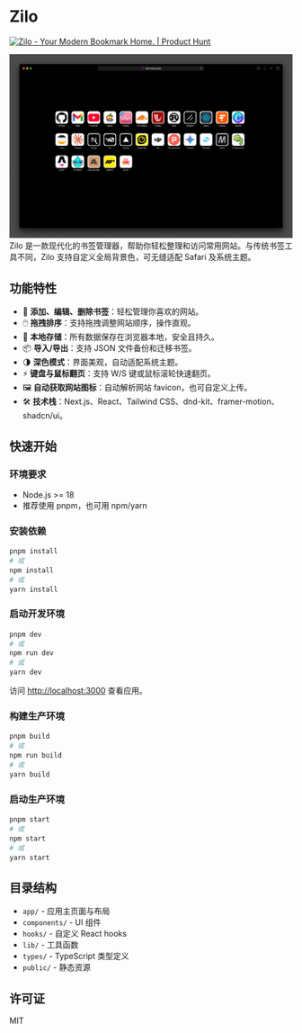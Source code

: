 # Zilo

<a href="https://www.producthunt.com/products/zilo?embed=true&utm_source=badge-featured&utm_medium=badge&utm_source=badge-zilo" target="_blank"><img src="https://api.producthunt.com/widgets/embed-image/v1/featured.svg?post_id=994650&theme=light&t=1752943415049" alt="Zilo - Your&#0032;Modern&#0032;Bookmark&#0032;Home&#0046; | Product Hunt" style="width: 250px; height: 54px;" width="250" height="54" /></a>

<img src="/public/preview.png">
Zilo 是一款现代化的书签管理器，帮助你轻松整理和访问常用网站。与传统书签工具不同，Zilo 支持自定义全局背景色，可无缝适配 Safari 及系统主题。

## 功能特性

- 🚀 **添加、编辑、删除书签**：轻松管理你喜欢的网站。
- 🖱️ **拖拽排序**：支持拖拽调整网站顺序，操作直观。
- 💾 **本地存储**：所有数据保存在浏览器本地，安全且持久。
- 📦 **导入/导出**：支持 JSON 文件备份和迁移书签。
- 🌗 **深色模式**：界面美观，自动适配系统主题。
- ⚡ **键盘与鼠标翻页**：支持 W/S 键或鼠标滚轮快速翻页。
- 🖼️ **自动获取网站图标**：自动解析网站 favicon，也可自定义上传。
- 🛠️ **技术栈**：Next.js、React、Tailwind CSS、dnd-kit、framer-motion、shadcn/ui。

## 快速开始

### 环境要求

- Node.js >= 18
- 推荐使用 pnpm，也可用 npm/yarn

### 安装依赖

```bash
pnpm install
# 或
npm install
# 或
yarn install
```

### 启动开发环境

```bash
pnpm dev
# 或
npm run dev
# 或
yarn dev
```

访问 [http://localhost:3000](http://localhost:3000) 查看应用。

### 构建生产环境

```bash
pnpm build
# 或
npm run build
# 或
yarn build
```

### 启动生产环境

```bash
pnpm start
# 或
npm start
# 或
yarn start
```

## 目录结构

- `app/` - 应用主页面与布局
- `components/` - UI 组件
- `hooks/` - 自定义 React hooks
- `lib/` - 工具函数
- `types/` - TypeScript 类型定义
- `public/` - 静态资源

## 许可证

MIT